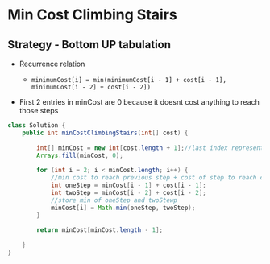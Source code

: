 # Min Cost Climbing Stairs

## Strategy - Bottom UP tabulation

*   Recurrence relation

    * `minimumCost[i] = min(minimumCost[i - 1] + cost[i - 1], minimumCost[i - 2] + cost[i - 2])`


* First 2 entries in minCost are 0 because it doesnt  cost anything to reach those steps

```java
class Solution {
    public int minCostClimbingStairs(int[] cost) {
        
        int[] minCost = new int[cost.length + 1];//last index represents top floor
        Arrays.fill(minCost, 0);
        
        for (int i = 2; i < minCost.length; i++) {
            //min cost to reach previous step + cost of step to reach current
            int oneStep = minCost[i - 1] + cost[i - 1];
            int twoStep = minCost[i - 2] + cost[i - 2];
            //store min of oneStep and twoStewp
            minCost[i] = Math.min(oneStep, twoStep);
        }
        
        return minCost[minCost.length - 1];
        
    }
}
```
